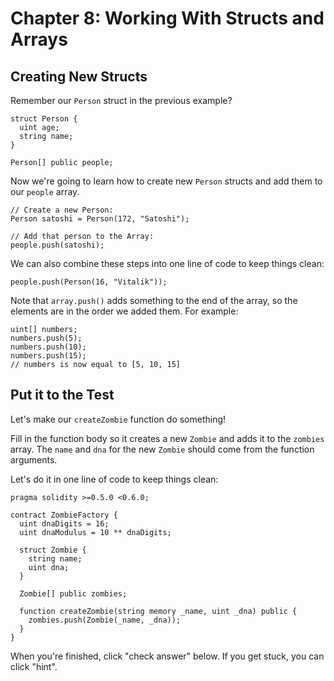 
# Chapter 8: Working With Structs and Arrays

## Creating New Structs

Remember our `Person` struct in the previous example?

```solidity
struct Person {
  uint age;
  string name;
}

Person[] public people;
```

Now we're going to learn how to create new `Person` structs and add them to our `people` array.

```solidity
// Create a new Person:
Person satoshi = Person(172, "Satoshi");

// Add that person to the Array:
people.push(satoshi);
```

We can also combine these steps into one line of code to keep things clean:

```solidity
people.push(Person(16, "Vitalik"));
```

Note that `array.push()` adds something to the end of the array, so the elements are in the order we added them. For example:

```solidity
uint[] numbers;
numbers.push(5);
numbers.push(10);
numbers.push(15);
// numbers is now equal to [5, 10, 15]
```

## Put it to the Test

Let's make our `createZombie` function do something!

Fill in the function body so it creates a new `Zombie` and adds it to the `zombies` array. The `name` and `dna` for the new `Zombie` should come from the function arguments.

Let's do it in one line of code to keep things clean:

```solidity
pragma solidity >=0.5.0 <0.6.0;

contract ZombieFactory {
  uint dnaDigits = 16;
  uint dnaModulus = 10 ** dnaDigits;

  struct Zombie {
    string name;
    uint dna;
  }

  Zombie[] public zombies;

  function createZombie(string memory _name, uint _dna) public {
    zombies.push(Zombie(_name, _dna));
  }
}
```

When you're finished, click "check answer" below. If you get stuck, you can click "hint".
